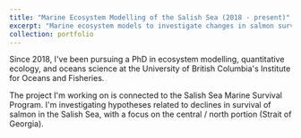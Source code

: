 ```yaml
---
title: "Marine Ecosystem Modelling of the Salish Sea (2018 - present)"
excerpt: "Marine ecosystem models to investigate changes in salmon survival and to support marine spatial planning<br/><img src='/images/wordcloud.png' width='400px%'>"
collection: portfolio
---
```


Since 2018, I've been pursuing a PhD in ecosystem modelling, quantitative ecology, and oceans science at the University of British Columbia's Institute for Oceans and Fisheries.

The project I'm working on is connected to the Salish Sea Marine Survival Program. I'm investigating hypotheses related to declines in survival of salmon in the Salish Sea, with a focus on the central / north portion (Strait of Georgia). 